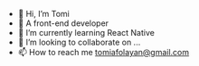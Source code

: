 - 👋 Hi, I’m Tomi
- 👀 A front-end developer 
- 🌱 I’m currently learning React Native
- 💞️ I’m looking to collaborate on ...
- 📫 How to reach me tomiafolayan@gmail.com

<!---
Tomiogunsan/Tomiogunsan is a ✨ special ✨ repository because its `README.md` (this file) appears on your GitHub profile.
You can click the Preview link to take a look at your changes.
--->
